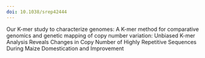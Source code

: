 ```yaml
---
doi: 10.1038/srep42444
---
```


Our K-mer study to characterize genomes: A K-mer method for comparative genomics
and genetic mapping of copy number variation: Unbiased K-mer Analysis Reveals
Changes in Copy Number of Highly Repetitive Sequences During Maize Domestication
and Improvement
